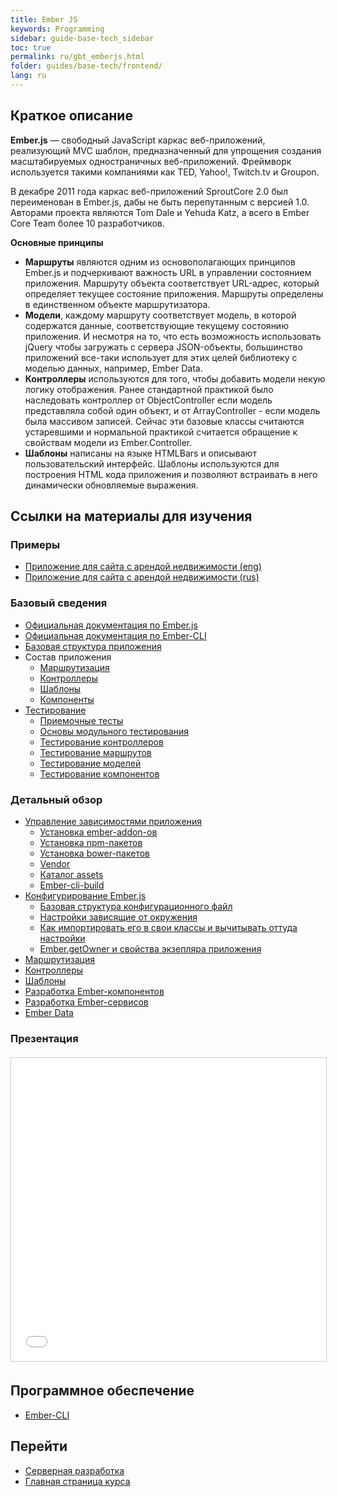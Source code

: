 ```yaml
---
title: Ember JS
keywords: Programming
sidebar: guide-base-tech_sidebar
toc: true
permalink: ru/gbt_emberjs.html
folder: guides/base-tech/frontend/
lang: ru
---
```


## Краткое описание

**Ember.js** — свободный JavaScript каркас веб-приложений, реализующий MVC шаблон, предназначенный для упрощения создания масштабируемых одностраничных веб-приложений. Фреймворк используется такими компаниями как TED, Yahoo!, Twitch.tv и Groupon.

В декабре 2011 года каркас веб-приложений SproutCore 2.0 был переименован в Ember.js, дабы не быть перепутанным с версией 1.0. Авторами проекта являются Tom Dale и Yehuda Katz, а всего в Ember Core Team более 10 разработчиков.

**Основные принципы**
* **Маршруты** являются одним из основополагающих принципов Ember.js и подчеркивают важность URL в управлении состоянием приложения. Маршруту объекта соответствует URL-адрес, который определяет текущее состояние приложения. Маршруты определены в единственном объекте маршрутизатора.
* **Модели**, каждому маршруту соответствует модель, в которой содержатся данные, соответствующие текущему состоянию приложения. И несмотря на то, что есть возможность использовать jQuery чтобы загружать с сервера JSON-объекты, большинство приложений все-таки использует для этих целей библиотеку с моделью данных, например, Ember Data.
* **Контроллеры** используются для того, чтобы добавить модели некую логику отображения. Ранее стандартной практикой было наследовать контроллер от ObjectController если модель представляла собой один объект, и от ArrayController - если модель была массивом записей. Сейчас эти базовые классы считаются устаревшими и нормальной практикой считается обращение к свойствам модели из Ember.Controller.
* **Шаблоны** написаны на языке HTMLBars и описывают пользовательский интерфейс. Шаблоны используются для построения HTML кода приложения и позволяют встраивать в него динамически обновляемые выражения.

##  Ссылки на материалы для изучения

### Примеры

* [Приложение для сайта с арендой недвижимости (eng)](https://guides.emberjs.com/v2.11.0/tutorial/ember-cli/)
* [Приложение для сайта с арендой недвижимости (rus)](http://emjs.ru/v2/tutorial/ember-cli/)

### Базовый сведения

* [Официальная документация по Ember.js](https://guides.emberjs.com/v2.11.0/)
* [Официальная документация по Ember-CLI](https://ember-cli.com/user-guide/)
* [Базовая структура приложения](http://emjs.ru/v2/getting-started/core-concepts/)
* Состав приложения
    * [Маршрутизация](http://emjs.ru/v2/routing/)
    * [Контроллеры](http://emjs.ru/v2/controllers/)
    * [Шаблоны](http://emjs.ru/v2/templates/handlebars-basics/)
    * [Компоненты](http://emjs.ru/v2/components/defining-a-component/)
* [Тестирование](http://emjs.ru/v2/testing/)
    * [Приемочные тесты](http://emjs.ru/v2/testing/acceptance/#)
    * [Основы модульного тестирования](http://emjs.ru/v2/testing/unit-testing-basics/)
    * [Тестирование контроллеров](http://emjs.ru/v2/testing/testing-controllers/)
    * [Тестирование маршрутов](http://emjs.ru/v2/testing/testing-routes/)
    * [Тестирование моделей](http://emjs.ru/v2/testing/testing-models/)
    * [Тестирование компонентов](http://emjs.ru/v2/testing/testing-components/)

### Детальный обзор

* [Управление зависимостями приложения](http://emjs.ru/v2/addons-and-dependencies/managing-dependencies/)
    * [Установка ember-addon-ов](gbt_embaddon.html)
    * [Установка npm-пакетов](gbt_embnpm.html)
    * [Установка bower-пакетов](gbt_embbower.html)
    * [Vendor](gbt_embvendor.html)
    * [Каталог assets](gbt_embassets.html)
    * [Ember-cli-build](gbt_embclibuild.html)
* [Конфигурирование Ember.js](http://emjs.ru/v2/configuring-ember/configuring-your-app/)
    * [Базовая структура конфигурационного файл](gbt_embbaseconf.html)
    * [Настройки зависящие от окружения](gbt_embsetting.html)
    * [Как импортировать его в свои классы  и вычитывать оттуда настройки](gbt_embiosetting.html)
    * [Ember.getOwner и свойства экзепляра приложения](gbt_embgetowner.html)
* [Маршрутизация](gbt_embrout.html)
* [Контроллеры](gbt_embcontr.html)
* [Шаблоны](gbt_embtemp.html)
* [Разработка Ember-компонентов](gbt_devcomp.html)
* [Разработка Ember-сервисов](gbt_devservic.html)
* [Ember Data](gbt_emddata.html)

### Презентация

<div class="thumb-wrap" style="margin-top: 20px; margin-bottom: 20px">
    <iframe src="//www.slideshare.net/slideshow/embed_code/key/5snk9pZdXKzcES?startSlide=23" width="595" height="485" frameborder="0" marginwidth="0" marginheight="0" scrolling="no" style="border:1px solid #CCC; border-width:1px; margin-bottom:5px; max-width: 100%;" allowfullscreen> </iframe>
</div>

## 

## Программное обеспечение

* [Ember-CLI](https://guides.emberjs.com/v2.11.0/getting-started/)

## Перейти

* [Серверная разработка](gbt_backend.html)
* [Главная страница курса](gbt_landing-page.html)